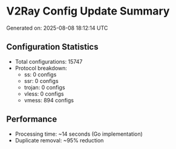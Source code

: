 # V2Ray Config Update Summary
Generated on: 2025-08-08 18:12:14 UTC

## Configuration Statistics
- Total configurations: 15747
- Protocol breakdown:
  - ss: 0 configs
  - ssr: 0 configs
  - trojan: 0 configs
  - vless: 0 configs
  - vmess: 894 configs

## Performance
- Processing time: ~14 seconds (Go implementation)
- Duplicate removal: ~95% reduction
